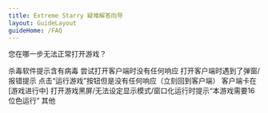 ```yaml
---
title: Extreme Starry 疑难解答向导
layout: GuideLayout
guideHome: /FAQ
---
```


您在哪一步无法正常打开游戏？

<GuideButton to="/FAQ/Error/Virus">杀毒软件提示含有病毒</GuideButton>
<GuideButton to="/FAQ/Error/UnResponsive">尝试打开客户端时没有任何响应</GuideButton>
<GuideButton to="/FAQ/Error/Dialog">打开客户端时遇到了弹窗/报错提示</GuideButton>
<GuideButton to="/FAQ/Error/UnResponsiveOnGame">点击“运行游戏”按钮但是没有任何响应（立刻回到客户端）</GuideButton>
<GuideButton to="/FAQ/Error/GameRunning">客户端卡在[游戏进行中]</GuideButton>
<GuideButton to="/FAQ/Error/DDRAW">打开游戏黑屏/无法设定显示模式/窗口化运行时提示“本游戏需要16位色运行”</GuideButton>
<GuideButton to="/FAQ/Unknown">其他</GuideButton>
